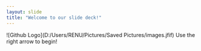 ```yaml
---
layout: slide
title: "Welcome to our slide deck!"
---
```

![Github Logo](D:/Users/RENU/Pictures/Saved Pictures/images.jfif)
Use the right arrow to begin!
